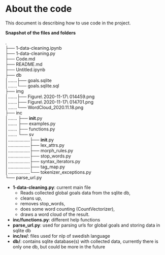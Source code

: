 # About the code

This document is describing how to use code in the project.

__Snapshot of the files and folders__

.  
├── 1-data-cleaning.ipynb  
├── 1-data-cleaning.py  
├── Code.md  
├── README.md  
├── Untitled.ipynb  
├── db  
│.......├── goals.sqlite  
│.......└── goals.sqlite.sql  
├── img  
│.......├── Figure\ 2020-11-17\ 014459.png  
│.......├── Figure\ 2020-11-17\ 014701.png  
│.......└── WordCloud_2020.11.18.png  
├── inc  
│....... ├── __init__.py  
│....... ├── examples.py  
│....... ├── functions.py  
│....... └── sv  
│.................├── __init__.py  
│.................├── lex_attrs.py  
│.................├── morph_rules.py  
│.................├── stop_words.py  
│.................├── syntax_iterators.py  
│.................├── tag_map.py  
│.................└── tokenizer_exceptions.py  
└── parse_url.py  

- __1-data-cleaning.py__: current main file
    * Reads collected global goals data from the sqlite db,
    * cleans up,
    * removes stop_words,
    * does some word counting (CountVectorizer),
    * draws a word cloud of the result.
- __inc/functions.py__: different help functions
- __parse_url.py__: used for parsing urls for global goals and storing data in sqlite db
- __inc/sv/__: files used for nlp of swedish language
- __db/__: contains sqlite database(s) with collected data,
    currently there is only one db, but could be more in the future
